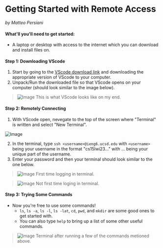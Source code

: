 # Getting Started with Remote Access
*by Matteo Persiani*

#### What'll you'll need to get started:
* A laptop or desktop with access to the internet which you can download and install files on.

#### Step 1: Downloading VScode
1. Start by going to the [VScode download link](https://code.visualstudio.com/download) and downloading the appropriate version of VScode to your computer.
2. Unpack/Run the downloaded file so that VScode opens on your computer (should look similar to the image below).
>![Image](https://mapersiani.github.io/cse15l-lab-reports/Screenshot%202023-01-11%20at%203.15.34%20PM.png)
This is what VScode looks like on my end.

#### Step 2: Remotely Connecting
1. With VScode open, nevegate to the top of the screen where "Terminal" is written and select "New Terminal".

![Image](https://mapersiani.github.io/cse15l-lab-reports/Screenshot%202023-01-11%20at%205.42.09%20PM.png)

2. In the terminal, type `ssh <username>@ieng6.ucsd.edu` with `<username>` being your username in the format "cs15lwi23..." with ... being your unique part of the username.
3. Enter your password and then your terminal should look similar to the one below.

>![Image](https://mapersiani.github.io/cse15l-lab-reports/Screenshot%202023-01-11%20at%203.21.01%20PM.png)
First time logging in terminal.

>![Image](https://mapersiani.github.io/cse15l-lab-reports/Screenshot%202023-01-11%20at%206.00.09%20PM.png)
Not first time loging in terminal.

#### Step 3: Trying Some Commands
* Now you're free to use some commands!
    * `ls`, `ls -a`, `ls -l`, `ls -lat`, `cd`, `pwd`, and `mkdir` are some good ones to get started with.
    * You can also type `help` to bring up a list of some other useful commands.

>![Image](https://mapersiani.github.io/cse15l-lab-reports/Screenshot%202023-01-11%20at%206.41.28%20PM.png)
Terminal after running a few of the commands metioned above.